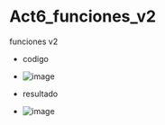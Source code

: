 # Act6_funciones_v2
funciones v2
- codigo
- ![image](https://github.com/user-attachments/assets/8c6f6284-00d6-4435-bf4c-9331a715aba1)

- resultado
- ![image](https://github.com/user-attachments/assets/1ba4037e-292b-4126-bc8e-463df4b8be27)
